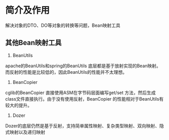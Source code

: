 # 简介及作用

解决对象的DTO、DO等对象的转换等问题，Bean映射工具

## 其他Bean映射工具

1. BeanUtils

apache的BeanUtils和spring的BeanUtils 底层都是基于放射实现的Bean映射。而反射的性能是比较低的，因此BeanUtils的性能并不太理想。

1. BeanCopier

cglib的BeanCopier 直接使用ASM在字节码层面编写get/set 方法，然后生成class文件直接执行。由于没有使用反射，BeanCopier 的性能相对于BeanUtils有较大的提升。

1. Dozer

Dozer的底层仍然是基于反射，支持简单属性映射、复杂类型映射、双向映射、隐式映射以及递归映射
